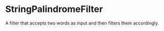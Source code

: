 # StringPalindromeFilter
A filter that accepts two words as input and then filters them accordingly.
